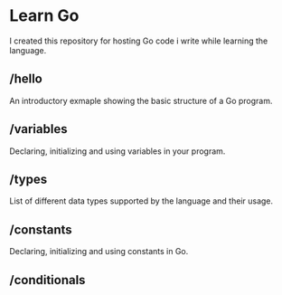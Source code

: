 # Learn Go

I created this repository for hosting Go code i write while learning the language.

## /hello
An introductory exmaple showing the basic structure of a Go program.

## /variables
Declaring, initializing and using variables in your program.

## /types
List of different data types supported by the language and their usage.

## /constants
Declaring, initializing and using constants in Go.

## /conditionals